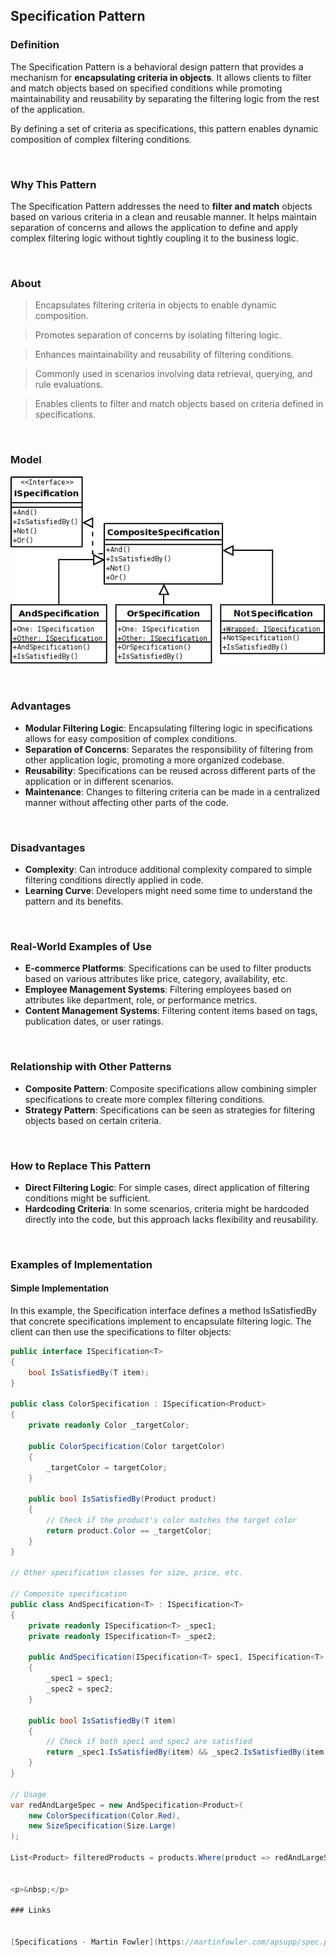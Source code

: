 ## Specification Pattern

### Definition

The Specification Pattern is a behavioral design pattern that provides a mechanism for **encapsulating criteria in objects**. It allows clients to filter and match objects based on specified conditions while promoting maintainability and reusability by separating the filtering logic from the rest of the application.

By defining a set of criteria as specifications, this pattern enables dynamic composition of complex filtering conditions.

&nbsp;

### Why This Pattern

The Specification Pattern addresses the need to **filter and match** objects based on various criteria in a clean and reusable manner. It helps maintain separation of concerns and allows the application to define and apply complex filtering logic without tightly coupling it to the business logic.

&nbsp;

### About

> Encapsulates filtering criteria in objects to enable dynamic composition.

> Promotes separation of concerns by isolating filtering logic.

> Enhances maintainability and reusability of filtering conditions.

> Commonly used in scenarios involving data retrieval, querying, and rule evaluations.

> Enables clients to filter and match objects based on criteria defined in specifications.

&nbsp;

### Model

![Specification Pattern](https://github.com/fabioono25/design-patterns/blob/main/assets/specification1.png)

&nbsp;

### Advantages

- **Modular Filtering Logic**: Encapsulating filtering logic in specifications allows for easy composition of complex conditions.
- **Separation of Concerns**: Separates the responsibility of filtering from other application logic, promoting a more organized codebase.
- **Reusability**: Specifications can be reused across different parts of the application or in different scenarios.
- **Maintenance**: Changes to filtering criteria can be made in a centralized manner without affecting other parts of the code.

&nbsp;

### Disadvantages

- **Complexity**: Can introduce additional complexity compared to simple filtering conditions directly applied in code.
- **Learning Curve**: Developers might need some time to understand the pattern and its benefits.

&nbsp;

### Real-World Examples of Use

- **E-commerce Platforms**: Specifications can be used to filter products based on various attributes like price, category, availability, etc.
- **Employee Management Systems**: Filtering employees based on attributes like department, role, or performance metrics.
- **Content Management Systems**: Filtering content items based on tags, publication dates, or user ratings.

&nbsp;

### Relationship with Other Patterns

- **Composite Pattern**: Composite specifications allow combining simpler specifications to create more complex filtering conditions.
- **Strategy Pattern**: Specifications can be seen as strategies for filtering objects based on certain criteria.

&nbsp;

### How to Replace This Pattern

- **Direct Filtering Logic**: For simple cases, direct application of filtering conditions might be sufficient.
- **Hardcoding Criteria**: In some scenarios, criteria might be hardcoded directly into the code, but this approach lacks flexibility and reusability.

&nbsp;

### Examples of Implementation

#### Simple Implementation

In this example, the Specification interface defines a method IsSatisfiedBy that concrete specifications implement to encapsulate filtering logic. The client can then use the specifications to filter objects:

```csharp
public interface ISpecification<T>
{
    bool IsSatisfiedBy(T item);
}

public class ColorSpecification : ISpecification<Product>
{
    private readonly Color _targetColor;

    public ColorSpecification(Color targetColor)
    {
        _targetColor = targetColor;
    }

    public bool IsSatisfiedBy(Product product)
    {
        // Check if the product's color matches the target color
        return product.Color == _targetColor;
    }
}

// Other specification classes for size, price, etc.

// Composite specification
public class AndSpecification<T> : ISpecification<T>
{
    private readonly ISpecification<T> _spec1;
    private readonly ISpecification<T> _spec2;

    public AndSpecification(ISpecification<T> spec1, ISpecification<T> spec2)
    {
        _spec1 = spec1;
        _spec2 = spec2;
    }

    public bool IsSatisfiedBy(T item)
    {
        // Check if both spec1 and spec2 are satisfied
        return _spec1.IsSatisfiedBy(item) && _spec2.IsSatisfiedBy(item);
    }
}

// Usage
var redAndLargeSpec = new AndSpecification<Product>(
    new ColorSpecification(Color.Red),
    new SizeSpecification(Size.Large)
);

List<Product> filteredProducts = products.Where(product => redAndLargeSpec.IsSatisfiedBy(product)).ToList();


<p>&nbsp;</p>

### Links


[Specifications - Martin Fowler](https://martinfowler.com/apsupp/spec.pdf)

